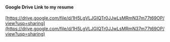 #### Google Drive Link to my resume
[https://drive.google.com/file/d/1H5LgVLJGIQTr0JJwLsMRmN37m77t69OP/view?usp=sharing](https://drive.google.com/file/d/1H5LgVLJGIQTr0JJwLsMRmN37m77t69OP/view?usp=sharing)

